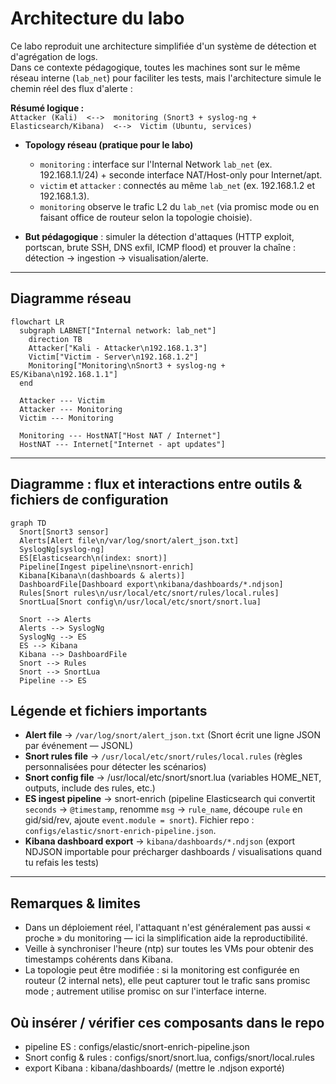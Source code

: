 # Architecture du labo
Ce labo reproduit une architecture simplifiée d'un système de détection et d'agrégation de logs.  
Dans ce contexte pédagogique, toutes les machines sont sur le même réseau interne (`lab_net`) pour faciliter les tests, mais l'architecture simule le chemin réel des flux d'alerte :

**Résumé logique :**  
`Attacker (Kali)  <-->  monitoring (Snort3 + syslog-ng + Elasticsearch/Kibana)  <-->  Victim (Ubuntu, services)`

- **Topology réseau (pratique pour le labo)**  
  - `monitoring` : interface sur l'Internal Network `lab_net` (ex. 192.168.1.1/24) + seconde interface NAT/Host-only pour Internet/apt.  
  - `victim` et `attacker` : connectés au même `lab_net` (ex. 192.168.1.2 et 192.168.1.3).  
  - `monitoring` observe le trafic L2 du `lab_net` (via promisc mode ou en faisant office de routeur selon la topologie choisie).

- **But pédagogique** : simuler la détection d'attaques (HTTP exploit, portscan, brute SSH, DNS exfil, ICMP flood) et prouver la chaîne : détection → ingestion → visualisation/alerte.

---

## Diagramme réseau

```mermaid
flowchart LR
  subgraph LABNET["Internal network: lab_net"]
    direction TB
    Attacker["Kali - Attacker\n192.168.1.3"]
    Victim["Victim - Server\n192.168.1.2"]
    Monitoring["Monitoring\nSnort3 + syslog-ng + ES/Kibana\n192.168.1.1"]
  end

  Attacker --- Victim
  Attacker --- Monitoring
  Victim --- Monitoring

  Monitoring --- HostNAT["Host NAT / Internet"]
  HostNAT --- Internet["Internet - apt updates"]
```

---

## Diagramme : flux et interactions entre outils & fichiers de configuration

```mermaid
graph TD
  Snort[Snort3 sensor]
  Alerts[Alert file\n/var/log/snort/alert_json.txt]
  SyslogNg[syslog-ng]
  ES[Elasticsearch\n(index: snort)]
  Pipeline[Ingest pipeline\nsnort-enrich]
  Kibana[Kibana\n(dashboards & alerts)]
  DashboardFile[Dashboard export\nkibana/dashboards/*.ndjson]
  Rules[Snort rules\n/usr/local/etc/snort/rules/local.rules]
  SnortLua[Snort config\n/usr/local/etc/snort/snort.lua]

  Snort --> Alerts
  Alerts --> SyslogNg
  SyslogNg --> ES
  ES --> Kibana
  Kibana --> DashboardFile
  Snort --> Rules
  Snort --> SnortLua
  Pipeline --> ES
```

## Légende et fichiers importants
- **Alert file** → `/var/log/snort/alert_json.txt`
(Snort écrit une ligne JSON par événement — JSONL)
- **Snort rules file** → `/usr/local/etc/snort/rules/local.rules`
(règles personnalisées pour détecter les scénarios)
- **Snort config file** → /usr/local/etc/snort/snort.lua
(variables HOME_NET, outputs, include des rules, etc.)
- **ES ingest pipeline** → snort-enrich
(pipeline Elasticsearch qui convertit `seconds` → `@timestamp`, renomme `msg` → `rule_name`, découpe `rule` en gid/sid/rev, ajoute `event.module = snort`). Fichier repo : `configs/elastic/snort-enrich-pipeline.json`.
- **Kibana dashboard export** → `kibana/dashboards/*.ndjson`
(export NDJSON importable pour précharger dashboards / visualisations quand tu refais les tests)

---

## Remarques & limites

- Dans un déploiement réel, l'attaquant n'est généralement pas aussi « proche » du monitoring — ici la simplification aide la reproductibilité.
- Veille à synchroniser l'heure (ntp) sur toutes les VMs pour obtenir des timestamps cohérents dans Kibana.
- La topologie peut être modifiée : si la monitoring est configurée en routeur (2 internal nets), elle peut capturer tout le trafic sans promisc mode ; autrement utilise promisc on sur l'interface interne.

## Où insérer / vérifier ces composants dans le repo

- pipeline ES : configs/elastic/snort-enrich-pipeline.json
- Snort config & rules : configs/snort/snort.lua, configs/snort/local.rules
- export Kibana : kibana/dashboards/ (mettre le .ndjson exporté)
